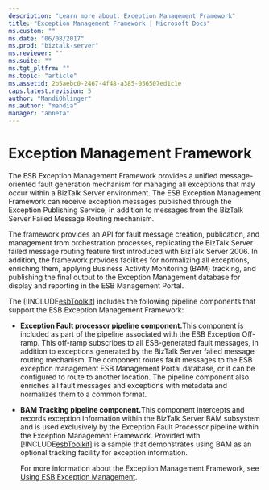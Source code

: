 ```yaml
---
description: "Learn more about: Exception Management Framework"
title: "Exception Management Framework | Microsoft Docs"
ms.custom: ""
ms.date: "06/08/2017"
ms.prod: "biztalk-server"
ms.reviewer: ""
ms.suite: ""
ms.tgt_pltfrm: ""
ms.topic: "article"
ms.assetid: 2b5aebc0-2467-4f48-a385-056507ed1c1e
caps.latest.revision: 5
author: "MandiOhlinger"
ms.author: "mandia"
manager: "anneta"
---
```

# Exception Management Framework
The ESB Exception Management Framework provides a unified message-oriented fault generation mechanism for managing all exceptions that may occur within a BizTalk Server environment. The ESB Exception Management Framework can receive exception messages published through the Exception Publishing Service, in addition to messages from the BizTalk Server Failed Message Routing mechanism.  
  
 The framework provides an API for fault message creation, publication, and management from orchestration processes, replicating the BizTalk Server failed message routing feature first introduced with BizTalk Server 2006. In addition, the framework provides facilities for normalizing all exceptions, enriching them, applying Business Activity Monitoring (BAM) tracking, and publishing the final output to the Exception Management database for display and reporting in the ESB Management Portal.  
  
 The [!INCLUDE[esbToolkit](../includes/esbtoolkit-md.md)] includes the following pipeline components that support the ESB Exception Management Framework:  
  
- <strong>Exception Fault processor pipeline component.</strong>This component is included as part of the pipeline associated with the ESB Exception Off-ramp. This off-ramp subscribes to all ESB-generated fault messages, in addition to exceptions generated by the BizTalk Server failed message routing mechanism. The component routes fault messages to the ESB exception management ESB Management Portal database, or it can be configured to route to another location. The pipeline component also enriches all fault messages and exceptions with metadata and normalizes them to a common format.  
  
- <strong>BAM Tracking pipeline component.</strong>This component intercepts and records exception information within the BizTalk Server BAM subsystem and is used exclusively by the Exception Fault Processor pipeline within the Exception Management Framework. Provided with [!INCLUDE[esbToolkit](../includes/esbtoolkit-md.md)] is a sample that demonstrates using BAM as an optional tracking facility for exception information.  
  
  For more information about the Exception Management Framework, see [Using ESB Exception Management](../esb-toolkit/using-esb-exception-management.md).
